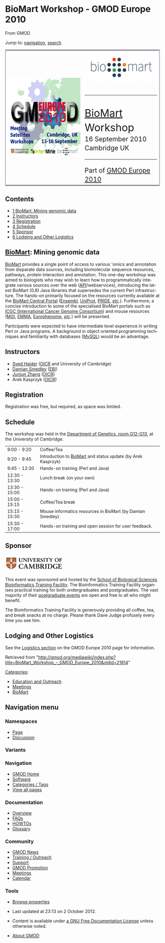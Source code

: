 <div id="mw-page-base" class="noprint">

</div>

<div id="mw-head-base" class="noprint">

</div>

<div id="content" class="mw-body" role="main">

<span id="top"></span>

<div id="mw-js-message" style="display:none;">

</div>



# <span dir="auto">BioMart Workshop - GMOD Europe 2010</span>

<div id="bodyContent">

<div id="siteSub">

From GMOD

</div>

<div id="contentSub">

</div>

<div id="jump-to-nav" class="mw-jump">

Jump to: [navigation](#mw-navigation), [search](#p-search)

</div>

<div id="mw-content-text" class="mw-content-ltr" lang="en" dir="ltr">

<div class="C">

<table style="vertical-align: middle; border: 2px solid #A6A6BC"
data-cellpadding="10">
<colgroup>
<col style="width: 50%" />
<col style="width: 50%" />
</colgroup>
<tbody>
<tr class="odd">
<td><a href="GMOD_Europe_2010" title="GMOD Europe 2010"><img
src="../mediawiki/images/d/d6/GMOD2010Europe300.png" width="300"
height="256" alt="GMOD Europe 2010" /></a></td>
<td><div style="font-size: 240%; line-height: 140%">
<a href="BioMart" title="BioMart"><img
src="../mediawiki/images/a/a4/Biomart250.png" width="250" height="99"
alt="BioMart" /></a>
<hr />
<a href="BioMart" title="BioMart">BioMart</a> Workshop
</div>
<div style="font-size: 150%; line-height: 140%">
16 September 2010<br />
Cambridge UK
<hr />
Part of <a href="GMOD_Europe_2010" title="GMOD Europe 2010">GMOD Europe
2010</a>
</div></td>
</tr>
</tbody>
</table>

</div>

  

<div id="toc" class="toc">

<div id="toctitle">

## Contents

</div>

- [<span class="tocnumber">1</span> <span class="toctext">BioMart:
  Mining genomic data</span>](#BioMart:_Mining_genomic_data)
- [<span class="tocnumber">2</span>
  <span class="toctext">Instructors</span>](#Instructors)
- [<span class="tocnumber">3</span>
  <span class="toctext">Registration</span>](#Registration)
- [<span class="tocnumber">4</span>
  <span class="toctext">Schedule</span>](#Schedule)
- [<span class="tocnumber">5</span>
  <span class="toctext">Sponsor</span>](#Sponsor)
- [<span class="tocnumber">6</span> <span class="toctext">Lodging and
  Other Logistics</span>](#Lodging_and_Other_Logistics)

</div>

## <span id="BioMart:_Mining_genomic_data" class="mw-headline">[BioMart](BioMart "BioMart"): Mining genomic data</span>

[BioMart](BioMart "BioMart") provides a single point of access to
various 'omics and annotation from disparate data sources, including
biomolecular sequence resources, pathways, protein interaction and
annotation. This one-day workshop was aimed to biologists who may wish
to learn how to programmatically integrate various sources over the web
([API](Glossary#API "Glossary")/webservices), introducing the latest
BioMart (0.8) Java libraries that supersedes the current Perl
infrastructure. The hands-on primarily focused on the resources
currently available at the
<a href="http://www.biomart.org/biomart/martview" class="external text"
rel="nofollow">BioMart Central Portal</a>
(<a href="http://www.ensembl.org/biomart/martview" class="external text"
rel="nofollow">Ensembl</a>,
<a href="http://www.ebi.ac.uk/uniprot/biomart/martview"
class="external text" rel="nofollow">UniProt</a>,
<a href="http://www.ebi.ac.uk/pride/prideMart.do" class="external text"
rel="nofollow">PRIDE</a>,
*<a href="http://www.biomart.org/" class="external text"
rel="nofollow">etc</a>.*). Furthermore, a concise introduction to some
of the specialised BioMart portals such as
<a href="http://dcc.icgc.org/" class="external text" rel="nofollow">ICGC
(International Cancer Genome Consortium</a>) and mouse resources
(<a href="http://biomart.informatics.jax.org/biomart/martview"
class="external text" rel="nofollow">MGI</a>,
<a href="http://www.emmanet.org/" class="external text"
rel="nofollow">EMMA</a>,
<a href="http://www.europhenome.org/biomart.php" class="external text"
rel="nofollow">Europhenome</a>,
<a href="http://www.biomart.org/" class="external text"
rel="nofollow"><em>etc</em></a>.) will be presented.

Participants were expected to have intermediate level experience in
writing Perl or Java programs. A background in object oriented
programming techniques and familiarity with databases
([MySQL](MySQL "MySQL")) would be an advantage.

## <span id="Instructors" class="mw-headline">Instructors</span>

- [Syed Haider](User:SyedHaider "User:SyedHaider")
  (<a href="http://oicr.on.ca" class="external text"
  rel="nofollow">OICR</a> and University of Cambridge)
- <a href="http://www.ebi.ac.uk/~damian" class="external text"
  rel="nofollow">Damian Smedley</a>
  (<a href="http://www.ebi.ac.uk/" class="external text"
  rel="nofollow">EBI</a>)
- [Junjun Zhang](User:Junjun "User:Junjun")
  (<a href="http://oicr.on.ca" class="external text"
  rel="nofollow">OICR</a>)
- Arek Kasprzyk (<a href="http://oicr.on.ca" class="external text"
  rel="nofollow">OICR</a>)

## <span id="Registration" class="mw-headline">Registration</span>

Registration was free, but required, as space was limited.

## <span id="Schedule" class="mw-headline">Schedule</span>

The workshop was held in the <a
href="http://www.cam.ac.uk/map/v4/drawmap.cgi?mp=down;xx=183;yy=216;mt=c"
class="external text" rel="nofollow">Department of Genetics, room
G12-G13</a>, at the University of Cambridge.

|  |  |
|----|----|
| 9:00 - 9:20 | Coffee/Tea |
| 9:20 - 9:45 | Introduction to [BioMart](BioMart "BioMart") and status update (by Arek Kasprzyk) |
| 9:45 - 12:30 | Hands-on training (Perl and Java) |
| 12:30 - 13:30 | Lunch break (on your own) |
| 13:30 - 15:00 | Hands-on training (Perl and Java) |
| 15:00 - 15:15 | Coffee/Tea break |
| 15:15 - 15:30 | Mouse informatics resources in BioMart (by Damian Smedley) |
| 15:30 - 17:00 | Hands-on training and open session for user feedback. |

## <span id="Sponsor" class="mw-headline">Sponsor</span>

<div class="floatright">

<a
href="http://www.biomed.cam.ac.uk/gradschool/skills/bioinformatics.html"
rel="nofollow"
title="School of Biological Sciences Bioinformatics Training Facility"><img
src="../mediawiki/images/thumb/9/91/CambridgeWide.gif/190px-CambridgeWide.gif"
srcset="../mediawiki/images/thumb/9/91/CambridgeWide.gif/285px-CambridgeWide.gif 1.5x, ../mediawiki/images/thumb/9/91/CambridgeWide.gif/380px-CambridgeWide.gif 2x"
width="190" height="55"
alt="School of Biological Sciences Bioinformatics Training Facility" /></a>

</div>

This event was sponsored and hosted by the <a
href="http://www.biomed.cam.ac.uk/gradschool/skills/bioinformatics.html"
class="external text" rel="nofollow">School of Biological Sciences
Bioinformatics Training Facility</a>. The Bioinformatics Training
Facility organises practical training for both undergraduates and
postgraduates. The vast majority of their <a
href="http://www.biomed.cam.ac.uk/gradschool/skills/bioinformatics.html"
class="external text" rel="nofollow">postgraduate events</a> are open
and free to all who might benefit.

The Bioinformatics Training Facility is generously providing all coffee,
tea, and break snacks at no charge. Please thank Dave Judge profusely
every time you see him.

## <span id="Lodging_and_Other_Logistics" class="mw-headline">Lodging and Other Logistics</span>

See the [Logistics
section](GMOD_Europe_2010#Logistics "GMOD Europe 2010") on the GMOD
Europe 2010 page for information.

</div>

<div class="printfooter">

Retrieved from
"<http://gmod.org/mediawiki/index.php?title=BioMart_Workshop_-_GMOD_Europe_2010&oldid=21814>"

</div>

<div id="catlinks" class="catlinks">

<div id="mw-normal-catlinks" class="mw-normal-catlinks">

[Categories](Special:Categories "Special:Categories"):

- [Education and
  Outreach](Category:Education_and_Outreach "Category:Education and Outreach")
- [Meetings](Category:Meetings "Category:Meetings")
- [BioMart](Category:BioMart "Category:BioMart")

</div>

</div>

<div class="visualClear">

</div>

</div>

</div>

<div id="mw-navigation">

## Navigation menu

<div id="mw-head">



<div id="left-navigation">

<div id="p-namespaces" class="vectorTabs" role="navigation"
aria-labelledby="p-namespaces-label">

### Namespaces

- <span id="ca-nstab-main"><a href="BioMart_Workshop_-_GMOD_Europe_2010" accesskey="c"
  title="View the content page [c]">Page</a></span>
- <span id="ca-talk"><a
  href="http://gmod.org/mediawiki/index.php?title=Talk:BioMart_Workshop_-_GMOD_Europe_2010&amp;action=edit&amp;redlink=1"
  accesskey="t"
  title="Discussion about the content page [t]">Discussion</a></span>

</div>

<div id="p-variants" class="vectorMenu emptyPortlet" role="navigation"
aria-labelledby="p-variants-label">

### 

### Variants[](#)

<div class="menu">

</div>

</div>

</div>

<div id="right-navigation">





</div>



</div>

</div>

</div>

<div id="mw-panel">

<div id="p-logo" role="banner">

<a href="Main_Page"
style="background-image: url(../images/GMOD-cogs.png);"
title="Visit the main page"></a>

</div>

<div id="p-Navigation" class="portal" role="navigation"
aria-labelledby="p-Navigation-label">

### Navigation

<div class="body">

- <span id="n-GMOD-Home">[GMOD Home](Main_Page)</span>
- <span id="n-Software">[Software](GMOD_Components)</span>
- <span id="n-Categories-.2F-Tags">[Categories /
  Tags](Categories)</span>
- <span id="n-View-all-pages">[View all pages](Special:AllPages)</span>

</div>

</div>

<div id="p-Documentation" class="portal" role="navigation"
aria-labelledby="p-Documentation-label">

### Documentation

<div class="body">

- <span id="n-Overview">[Overview](Overview)</span>
- <span id="n-FAQs">[FAQs](Category:FAQ)</span>
- <span id="n-HOWTOs">[HOWTOs](Category:HOWTO)</span>
- <span id="n-Glossary">[Glossary](Glossary)</span>

</div>

</div>

<div id="p-Community" class="portal" role="navigation"
aria-labelledby="p-Community-label">

### Community

<div class="body">

- <span id="n-GMOD-News">[GMOD News](GMOD_News)</span>
- <span id="n-Training-.2F-Outreach">[Training /
  Outreach](Training_and_Outreach)</span>
- <span id="n-Support">[Support](Support)</span>
- <span id="n-GMOD-Promotion">[GMOD Promotion](GMOD_Promotion)</span>
- <span id="n-Meetings">[Meetings](Meetings)</span>
- <span id="n-Calendar">[Calendar](Calendar)</span>

</div>

</div>

<div id="p-tb" class="portal" role="navigation"
aria-labelledby="p-tb-label">

### Tools

<div class="body">


- <span id="t-smwbrowselink"><a href="Special:Browse/BioMart_Workshop_-2D_GMOD_Europe_2010"
  rel="smw-browse">Browse properties</a></span>


</div>

</div>

</div>

</div>

<div id="footer" role="contentinfo">

- <span id="footer-info-lastmod">Last updated at 23:13 on 2 October
  2012.</span>
<!-- - <span id="footer-info-viewcount">79,763 page views.</span> -->
- <span id="footer-info-copyright">Content is available under
  <a href="http://www.gnu.org/licenses/fdl-1.3.html" class="external"
  rel="nofollow">a GNU Free Documentation License</a> unless otherwise
  noted.</span>

<!-- -->

- <span id="footer-places-about">[About
  GMOD](GMOD:About "GMOD:About")</span>

<!-- -->






</div>
